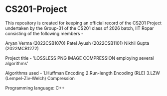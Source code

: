 # CS201-Project

This repository is created for keeping an official record of the CS201 Project undertaken by the Group-31 of the CS201 class of 2026 batch, IIT Ropar consisting of the following members -

Aryan Verma (2022CSB1070)
Patel Ayush (2022CSB1101)
Nikhil Gupta (2022MCB1272)



Project title -
'LOSSLESS PNG IMAGE COMPRESSION employing several algorithms'

Algorithms used -
1.Huffman Encoding
2.Run-length Encoding (RLE)
3.LZW (Lempel-Ziv-Welch) Compression

Programming language: C++
